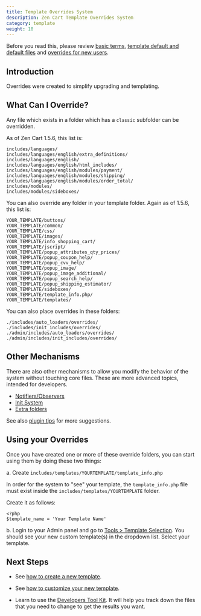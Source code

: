 ```yaml
---
title: Template Overrides System 
description: Zen Cart Template Overrides System 
category: template 
weight: 10
---
```


Before you read this, please review 
[basic terms](/user/first_steps/basic_terms/),
[template default and default files](/user/first_steps/overrides/) and 
[overrides for new users](/user/new_user_topics/overrides). 

## Introduction 

Overrides were created to simplify upgrading and templating. 

## What Can I Override? 
Any file which exists in a folder which has a `classic` subfolder 
can be overridden. 

As of Zen Cart 1.5.6, this list is: 

```
includes/languages/
includes/languages/english/extra_definitions/
includes/languages/english/
includes/languages/english/html_includes/
includes/languages/english/modules/payment/
includes/languages/english/modules/shipping/
includes/languages/english/modules/order_total/
includes/modules/
includes/modules/sideboxes/
```

You can also override any folder in your template folder.
Again as of 1.5.6, this list is: 

```
YOUR_TEMPLATE/buttons/
YOUR_TEMPLATE/common/
YOUR_TEMPLATE/css/
YOUR_TEMPLATE/images/
YOUR_TEMPLATE/info_shopping_cart/
YOUR_TEMPLATE/jscript/
YOUR_TEMPLATE/popup_attributes_qty_prices/
YOUR_TEMPLATE/popup_coupon_help/
YOUR_TEMPLATE/popup_cvv_help/
YOUR_TEMPLATE/popup_image/
YOUR_TEMPLATE/popup_image_additional/
YOUR_TEMPLATE/popup_search_help/
YOUR_TEMPLATE/popup_shipping_estimator/
YOUR_TEMPLATE/sideboxes/
YOUR_TEMPLATE/template_info.php/
YOUR_TEMPLATE/templates/
```

You can also place overrides in these folders: 
```
./includes/auto_loaders/overrides/
./includes/init_includes/overrides/
./admin/includes/auto_loaders/overrides/
./admin/includes/init_includes/overrides/
```

## Other Mechanisms 
There are also other mechanisms to allow you modify the 
behavior of the system without touching core files.
These are more advanced topics, intended for developers. 

- [Notifiers/Observers](/dev/code/notifiers/)
- [Init System](/dev/code/init_system/)
- [Extra folders](/dev/code/extra_folders/) 

See also [plugin tips](/dev/plugins/tips) for more suggestions. 

## Using your Overrides 

Once you have created one or more of these override folders, you can 
start using them by doing these two things: 

a. Create `includes/templates/YOURTEMPLATE/template_info.php`

In order for the system to "see" your template, the `template_info.php`
file must exist inside the `includes/templates/YOURTEMPLATE` folder. 

Create it as follows: 
```
<?php 
$template_name = 'Your Template Name'
``` 

b. Login to your Admin panel and go to [Tools > Template Selection](/user/admin_pages/tools/template_selection/).  You should see your new custom template(s) in the dropdown list. Select your template.


## Next Steps 

- See [how to create a new template](/user/template/creating_template).

- See [how to customize your new template](/user/template/customizing_template).

- Learn to use the [Developers Tool Kit](/user/admin/developers_toolkit).
It will help you track down the files that you need to change to get the results you want. 



